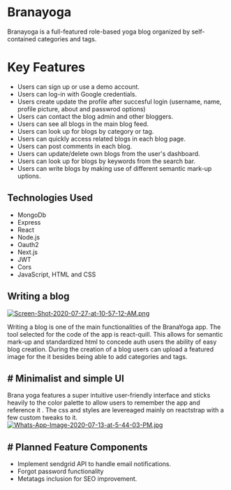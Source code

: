 # Branayoga
Branayoga is a full-featured role-based yoga blog organized by self-contained categories and tags.


# Key Features

-   Users can sign up or use a demo account.
- Users can log-in with Google credentials.
-   Users create update the profile after succesful login (username, name, profile picture, about and passwrod options)
-   Users can contact the blog admin and  other bloggers.
-   Users can see all blogs in the main blog feed.
-   Users can look up for blogs by category or tag.
- Users can quickly access related blogs in  each blog page.
- Users can post comments in each blog.
- Users can update/delete own blogs from the user's dashboard.
- Users can look up for blogs by keywords from the search bar.
- Users can write blogs by making use of different semantic mark-up uptions.

## Technologies Used

-   MongoDb
-   Express
- React
-   Node.js
-   Oauth2
-   Next.js
-   JWT
-   Cors
-   JavaScript, HTML and CSS


## Writing a blog
[![Screen-Shot-2020-07-27-at-10-57-12-AM.png](https://i.postimg.cc/GmrdrXNb/Screen-Shot-2020-07-27-at-10-57-12-AM.png)](https://postimg.cc/2VHP77rt)

Writing a blog is one of the main functionalities of the BranaYoga app.
The tool selected for the code of the app is react-quill. This allows for semantic mark-up and standardized html to concede auth users the ability of easy blog creation.
During the creation of a blog users can upload a featured image for the it besides being able to add categories and tags.

## # Minimalist and simple UI
Brana yoga features a super intuitive user-friendly interface and  sticks heavily to the color palette to allow users to remember the app and reference it . The css and styles are levereaged mainly on reactstrap with a few custom tweaks to it.
[![Whats-App-Image-2020-07-13-at-5-44-03-PM.jpg](https://i.postimg.cc/jS8BWTvd/Whats-App-Image-2020-07-13-at-5-44-03-PM.jpg)](https://postimg.cc/BjKmyddd)
## # Planned Feature Components

-    Implement sendgrid API to handle email notifications.
-   Forgot password functionality
-   Metatags inclusion for SEO improvement.


